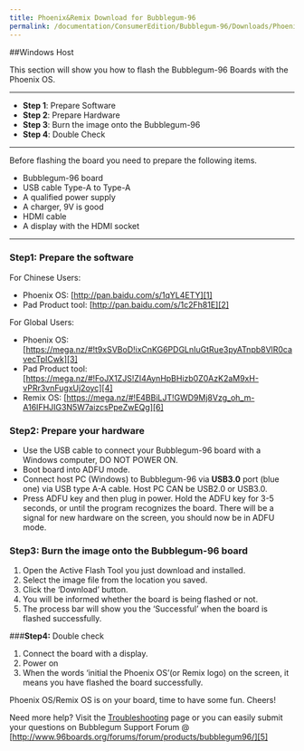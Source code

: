 ```yaml
---
title: Phoenix&Remix Download for Bubblegum-96
permalink: /documentation/ConsumerEdition/Bubblegum-96/Downloads/Phoenix&Remix.md/
---
```

##Windows Host

This section will show you how to flash the Bubblegum-96 Boards with the Phoenix OS.

***

- **Step 1**: Prepare Software
- **Step 2**: Prepare Hardware
- **Step 3**: Burn the image onto the Bubblegum-96
- **Step 4**: Double Check

***

Before flashing the board you need to prepare the following items.

- Bubblegum-96 board
- USB cable Type-A to Type-A
- A qualified power supply
- A charger, 9V is good
- HDMI cable
- A display with the HDMI socket

***
### **Step1:** Prepare the software
For Chinese Users:
- Phoenix OS: [http://pan.baidu.com/s/1qYL4ETY][1]
- Pad Product tool: [http://pan.baidu.com/s/1c2Fh81E][2]

For Global Users:
- Phoenix OS: [https://mega.nz/#!t9xSVBoD!ixCnKG6PDGLnIuGtRue3pyATnpb8VlR0cavecTpICwk][3]
- Pad Product tool: [https://mega.nz/#!FoJX1ZJS!ZI4AynHpBHizb0Z0AzK2aM9xH-vPRr3vnFugxUj2oyc][4]
- Remix OS: [https://mega.nz/#!E4BBiLJT!GWD9Mj8Vzg_oh_m-A16IFHJIG3N5W7aizcsPpeZwEQg][6]


### **Step2:** Prepare your hardware
- Use the USB cable to connect your Bubblegum-96 board with a Windows computer, DO NOT POWER ON.
- Boot board into ADFU mode.
 - Connect host PC (Windows) to Bubblegum-96 via **USB3.0** port (blue one) via USB type A-A cable. Host PC CAN be USB2.0 or USB3.0.
 - Press ADFU key and then plug in power. Hold the ADFU key for 3-5 seconds, or until the program recognizes the board. There will be a signal for new hardware on the screen, you should now be in ADFU mode.

### **Step3:** Burn the image onto the Bubblegum-96 board
1. Open the Active Flash Tool you just download and installed.
2. Select the image file from the location you saved.
3. Click the ‘Download’ button.
4. You will be informed whether the board is being flashed or not.
5. The process bar will show you the ‘Successful’ when the board is flashed successfully.

###**Step4:** Double check
1. Connect the board with a display.
2. Power on
3. When the words ‘initial the Phoenix OS’(or Remix logo) on the screen, it means you have flashed the board successfully.

Phoenix OS/Remix OS is on your board, time to have some fun. Cheers!

Need more help? Visit the [Troubleshooting](../Troubleshoot/) page or you can easily submit your questions on Bubblegum Support Forum @ [http://www.96boards.org/forums/forum/products/bubblegum96/][5]







  [1]: http://pan.baidu.com/s/1qYL4ETY
  [2]: http://pan.baidu.com/s/1c2Fh81E
  [3]: https://mega.nz/#!8lRl1BYR!ixCnKG6PDGLnIuGtRue3pyATnpb8VlR0cavecTpICwk
  [4]: https://mega.nz/#!FoJX1ZJS!ZI4AynHpBHizb0Z0AzK2aM9xH-vPRr3vnFugxUj2oyc
  [5]: http://www.96boards.org/forums/forum/products/bubblegum96/
  [6]: https://mega.nz/#!E4BBiLJT!GWD9Mj8Vzg_oh_m-A16IFHJIG3N5W7aizcsPpeZwEQg
